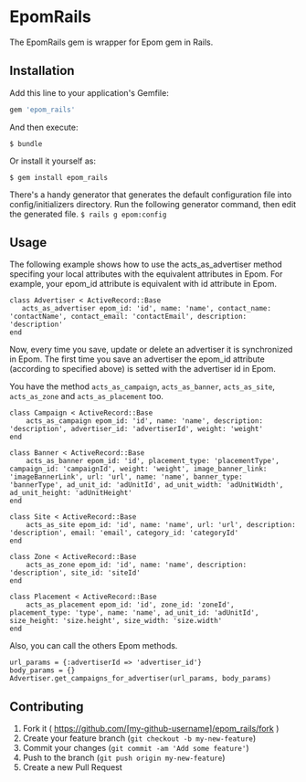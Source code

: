# EpomRails

The EpomRails gem is wrapper for Epom gem in Rails.

## Installation

Add this line to your application's Gemfile:

```ruby
gem 'epom_rails'
```

And then execute:

    $ bundle

Or install it yourself as:

    $ gem install epom_rails

There's a handy generator that generates the default configuration file into config/initializers directory.
Run the following generator command, then edit the generated file.
`$ rails g epom:config`

## Usage

The following example shows how to use the acts_as_advertiser method specifing your local attributes with the equivalent attributes in Epom. For example, your epom_id attribute is equivalent with id attribute in Epom.
 ```
class Advertiser < ActiveRecord::Base
	acts_as_advertiser epom_id: 'id', name: 'name', contact_name: 'contactName', contact_email: 'contactEmail', description: 'description'
end
```

Now, every time you save, update or delete an advertiser it is synchronized in Epom. The first time you save an advertiser the epom_id attribute (according to specified above) is setted with the advertiser id in Epom.

You have the method <code>acts_as_campaign</code>, <code>acts_as_banner</code>, <code>acts_as_site</code>, <code>acts_as_zone</code> and <code>acts_as_placement</code> too.
```
class Campaign < ActiveRecord::Base
	acts_as_campaign epom_id: 'id', name: 'name', description: 'description', advertiser_id: 'advertiserId', weight: 'weight'
end
```

```
class Banner < ActiveRecord::Base
	acts_as_banner epom_id: 'id', placement_type: 'placementType', campaign_id: 'campaignId', weight: 'weight', image_banner_link: 'imageBannerLink', url: 'url', name: 'name', banner_type: 'bannerType', ad_unit_id: 'adUnitId', ad_unit_width: 'adUnitWidth', ad_unit_height: 'adUnitHeight'
end
```

```
class Site < ActiveRecord::Base
	acts_as_site epom_id: 'id', name: 'name', url: 'url', description: 'description', email: 'email', category_id: 'categoryId'
end
```

```
class Zone < ActiveRecord::Base
	acts_as_zone epom_id: 'id', name: 'name', description: 'description', site_id: 'siteId'
end
```

```
class Placement < ActiveRecord::Base
	acts_as_placement epom_id: 'id', zone_id: 'zoneId', placement_type: 'type', name: 'name', ad_unit_id: 'adUnitId', size_height: 'size.height', size_width: 'size.width'
end
```

Also, you can call the others Epom methods.
```
url_params = {:advertiserId => 'advertiser_id'}
body_params = {}
Advertiser.get_campaigns_for_advertiser(url_params, body_params)
```

## Contributing

1. Fork it ( https://github.com/[my-github-username]/epom_rails/fork )
2. Create your feature branch (`git checkout -b my-new-feature`)
3. Commit your changes (`git commit -am 'Add some feature'`)
4. Push to the branch (`git push origin my-new-feature`)
5. Create a new Pull Request
